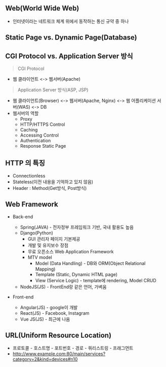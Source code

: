 ## Web(World Wide Web)
- 인터넷이라는 네트워크 체계 위에서 동작하는 통신 규약 중 하나

## Static Page vs. Dynamic Page(Database)

## CGI Protocol vs. Application Server 방식
> CGI Protocol
  - 웹 클라이언트 <-> 웹서버(Apache)
  
> Application Server 방식(ASP, JSP)
  - 웹 클라이언트(Browser) <-> 웹서버(Apache, Nginx) <-> 웹 어플리케이션 서버(WAS) <-> DB
  - 웹서버의 역할
    - Proxy
    - HTTP/HTTPS Control
    - Caching
    - Accessing Control
    - Authentication
    - Response Static Page

## HTTP 의 특징
- Connectionless
- Stateless(이전 내용을 기억하고 있지 않음)
- Header : Method(Get방식, Post방식)

## Web Framework
- Back-end
  - Spring(JAVA) - 전자정부 프레임워크 기반, 국내 활용도 높음
  - Django(Python)
      - GUI 관리자 페이지 기본제공
      - 개발 및 유지보수 장점
      - 무료 오픈소스 Web Application Framework
      - MTV model
        - Model (Data Handling) - DB와 ORM(Object Relational Mapping)
        - Template (Static, Dynamic HTML page)
        - View (Service Logic) - template에 rendering, Model CRUD
  - NodeJS(JS) - FrontEnd랑 같은 언어, 가벼움
  
- Front-end
  - Angular(JS) - google이 개발
  - React(JS) - Facebook, Instagram
  - Vue JS(JS) - 최근에 나옴
  
## URL(Uniform Resource Location)
- 프로토콜 - 호스트명 - 포트번호 - 경로 - 쿼리스트링 - 프래그먼트
- http://www.example.com:80/main/services?category=2&kind=devices#n10

